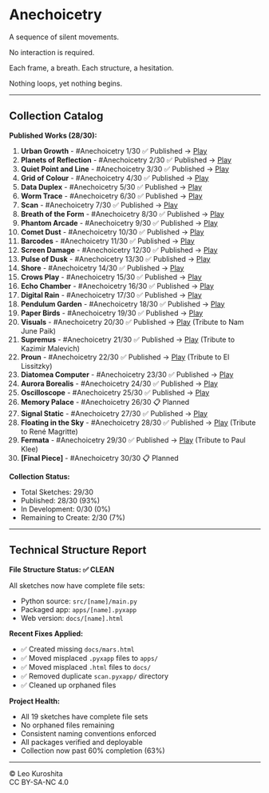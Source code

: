 # Anechoicetry

A sequence of silent movements.

No interaction is required.

Each frame, a breath.
Each structure, a hesitation.

Nothing loops,
yet nothing begins.

---

## Collection Catalog

**Published Works (28/30):**

1. **Urban Growth** - #Anechoicetry 1/30 ✅ Published → [Play](docs/urban_growth.html)
2. **Planets of Reflection** - #Anechoicetry 2/30 ✅ Published → [Play](docs/planets_of_reflection.html)
3. **Quiet Point and Line** - #Anechoicetry 3/30 ✅ Published → [Play](docs/quiet_point_line.html)
4. **Grid of Colour** - #Anechoicetry 4/30 ✅ Published → [Play](docs/grid_of_colour.html)
5. **Data Duplex** - #Anechoicetry 5/30 ✅ Published → [Play](docs/data_duplex.html)
6. **Worm Trace** - #Anechoicetry 6/30 ✅ Published → [Play](docs/worm_trace.html)
7. **Scan** - #Anechoicetry 7/30 ✅ Published → [Play](docs/scan.html)
8. **Breath of the Form** - #Anechoicetry 8/30 ✅ Published → [Play](docs/breath_of_form.html)
9. **Phantom Arcade** - #Anechoicetry 9/30 ✅ Published → [Play](docs/phantom_arcade.html)
10. **Comet Dust** - #Anechoicetry 10/30 ✅ Published → [Play](docs/comet_dust.html)
11. **Barcodes** - #Anechoicetry 11/30 ✅ Published → [Play](docs/barcodes.html)
12. **Screen Damage** - #Anechoicetry 12/30 ✅ Published → [Play](docs/screen_damage.html)
13. **Pulse of Dusk** - #Anechoicetry 13/30 ✅ Published → [Play](docs/pulse_of_dusk.html)
14. **Shore** - #Anechoicetry 14/30 ✅ Published → [Play](docs/shore.html)
15. **Crows Play** - #Anechoicetry 15/30 ✅ Published → [Play](docs/crows_play.html)
16. **Echo Chamber** - #Anechoicetry 16/30 ✅ Published → [Play](docs/echo_chamber.html)
17. **Digital Rain** - #Anechoicetry 17/30 ✅ Published → [Play](docs/digital_rain.html)
18. **Pendulum Garden** - #Anechoicetry 18/30 ✅ Published → [Play](docs/pendulum_garden.html)
19. **Paper Birds** - #Anechoicetry 19/30 ✅ Published → [Play](docs/paper_birds.html)
20. **Visuals** - #Anechoicetry 20/30 ✅ Published → [Play](docs/visuals.html) (Tribute to Nam June Paik)
21. **Supremus** - #Anechoicetry 21/30 ✅ Published → [Play](docs/supremus.html) (Tribute to Kazimir Malevich)
22. **Proun** - #Anechoicetry 22/30 ✅ Published → [Play](docs/proun.html) (Tribute to El Lissitzky)
23. **Diatomea Computer** - #Anechoicetry 23/30 ✅ Published → [Play](docs/diatomea_computer.html)
24. **Aurora Borealis** - #Anechoicetry 24/30 ✅ Published → [Play](docs/aurora_borealis.html)
25. **Oscilloscope** - #Anechoicetry 25/30 ✅ Published → [Play](docs/oscilloscope.html)
26. **Memory Palace** - #Anechoicetry 26/30 📋 Planned
27. **Signal Static** - #Anechoicetry 27/30 ✅ Published → [Play](docs/signal_static.html)
28. **Floating in the Sky** - #Anechoicetry 28/30 ✅ Published → [Play](docs/floating_in_the_sky.html) (Tribute to René Magritte)
29. **Fermata** - #Anechoicetry 29/30 ✅ Published → [Play](docs/fermata.html) (Tribute to Paul Klee)
30. **[Final Piece]** - #Anechoicetry 30/30 📋 Planned

**Collection Status:**

- Total Sketches: 29/30
- Published: 28/30 (93%)
- In Development: 0/30 (0%)
- Remaining to Create: 2/30 (7%)

---

## Technical Structure Report

**File Structure Status: ✅ CLEAN**

All sketches now have complete file sets:

- Python source: `src/[name]/main.py`
- Packaged app: `apps/[name].pyxapp`
- Web version: `docs/[name].html`

**Recent Fixes Applied:**

- ✅ Created missing `docs/mars.html`
- ✅ Moved misplaced `.pyxapp` files to `apps/`
- ✅ Moved misplaced `.html` files to `docs/`
- ✅ Removed duplicate `scan.pyxapp/` directory
- ✅ Cleaned up orphaned files

**Project Health:**

- All 19 sketches have complete file sets
- No orphaned files remaining
- Consistent naming conventions enforced
- All packages verified and deployable
- Collection now past 60% completion (63%)

---

© Leo Kuroshita  
CC BY-SA-NC 4.0
